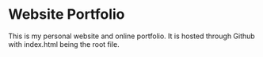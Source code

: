 # Website Portfolio
This is my personal website and online portfolio. 
It is hosted through Github with index.html being the root file.